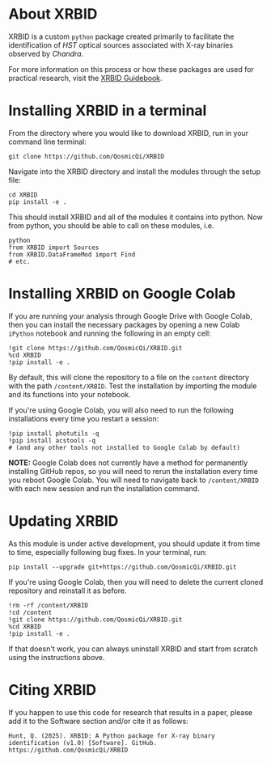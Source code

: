 # About XRBID
XRBID is a custom `python` package created primarily to facilitate the identification of *HST* optical sources associated with X-ray binaries observed by *Chandra*. 

For more information on this process or how these packages are used for practical research, visit the [XRBID Guidebook](https://qosmicqi.github.io/XRBID/chapters/intro.html).

# Installing XRBID in a terminal

From the directory where you would like to download XRBID, run in your command line terminal: 

```
git clone https://github.com/QosmicQi/XRBID
```

Navigate into the XRBID directory and install the modules through the setup file: 
```
cd XRBID
pip install -e .
```

This should install XRBID and all of the modules it contains into python. Now from python, you should be able to call on these modules, i.e.
```
python
from XRBID import Sources
from XRBID.DataFrameMod import Find
# etc.
```

# Installing XRBID on Google Colab

If you are running your analysis through Google Drive with Google Colab, then you can install the necessary packages by opening a new Colab `iPython` notebook and running the following in an empty cell: 

```
!git clone https://github.com/QosmicQi/XRBID.git
%cd XRBID
!pip install -e .
```

By default, this will clone the repository to a file on the `content` directory with the path `/content/XRBID`. Test the installation by importing the module and its functions into your notebook. 

If you're using Google Colab, you will also need to run the following installations every time you restart a session: 

```
!pip install photutils -q
!pip install acstools -q
# (and any other tools not installed to Google Colab by default)
```

**NOTE:** Google Colab does not currently have a method for permanently installing GitHub repos, so you will need to rerun the installation every time you reboot Google Colab. You will need to navigate back to `/content/XRBID` with each new session and run the installation command. 

# Updating XRBID
As this module is under active development, you should update it from time to time, especially following bug fixes. In your terminal, run: 

```
pip install --upgrade git+https://github.com/QosmicQi/XRBID.git
```

If you're using Google Colab, then you will need to delete the current cloned repository and reinstall it as before. 

```
!rm -rf /content/XRBID
!cd /content
!git clone https://github.com/QosmicQi/XRBID.git
%cd XRBID
!pip install -e .

```

If that doesn't work, you can always uninstall XRBID and start from scratch using the instructions above. 

# Citing XRBID
If you happen to use this code for research that results in a paper, please add it to the Software section and/or cite it as follows: 

```
Hunt, Q. (2025). XRBID: A Python package for X-ray binary identification (v1.0) [Software]. GitHub. https://github.com/QosmicQi/XRBID
```
